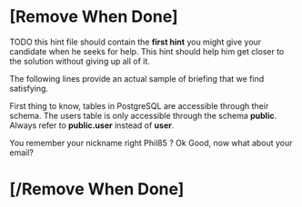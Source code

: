 # [Remove When Done]
TODO this hint file should contain the **first hint** you might give your candidate when he seeks for help.
This hint should help him get closer to the solution without giving up all of it.

The following lines provide an actual sample of briefing that we find satisfying.

First thing to know, tables in PostgreSQL are accessible through their schema.
The users table is only accessible through the schema **public**.
Always refer to **public.user** instead of **user**.

You remember your nickname right Phil85 ? Ok Good, now what about your email?

# [/Remove When Done]
